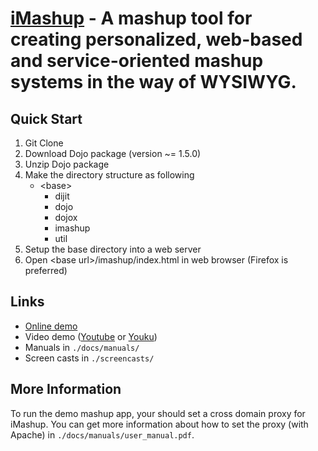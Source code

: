 [iMashup](http://imashup.sakinijino.com) - A mashup tool for creating personalized, web-based and service-oriented mashup systems in the way of WYSIWYG.
=========

Quick Start
-----------
1. Git Clone
2. Download Dojo package (version ~= 1.5.0)
3. Unzip Dojo package 
4. Make the directory structure as following
   * \<base\>
     * dijit
     * dojo
     * dojox
     * imashup
     * util
5. Setup the base directory into a web server
6. Open \<base url\>/imashup/index.html in web browser (Firefox is preferred)

Links
-----
* [Online demo](http://imashup.sakinijino.com/)
* Video demo ([Youtube](http://www.youtube.com/watch?v=Ehn-69PEiUE) or [Youku](http://v.youku.com/v_show/id_XMjM3ODIxMTQ4.html))
* Manuals in `./docs/manuals/`
* Screen casts in `./screencasts/`

More Information
----------------
To run the demo mashup app, your should set a cross domain proxy for iMashup.
You can get more information about how to set the proxy (with Apache) in `./docs/manuals/user_manual.pdf`.
